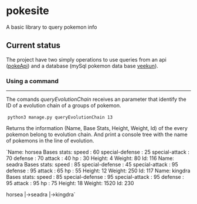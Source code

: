 # pokesite
A basic library to query pokemon info 

## Current status
The project have two simply operations to use queries from an api ([pokeApi](https://pokeapi.co/docs/v2.html/)) and a database (mySql pokemon data base [veekun](https://github.com/veekun/pokedex/tree/master/pokedex/data/csv)).

### Using a command
----------
The comands *queryEvolutionChain* receives an parameter that identify the ID of a evolution chain of a groups of pokemon. 

 `python3 manage.py queryEvolutionChain 13`

Returns the information (Name, Base Stats, Height, Weight, Id) of the every pokemon belong to evolution chain. And print a console tree with the name of pokemons in the line of evolution.

`Name:  horsea
Bases stats: 
        speed :  60
        special-defense :  25
        special-attack :  70
        defense :  70
        attack :  40
        hp :  30
Height: 4
Weight:  80
Id:  116
Name:  seadra
Bases stats: 
        speed :  85
        special-defense :  45
        special-attack :  95
        defense :  95
        attack :  65
        hp :  55
Height: 12
Weight:  250
Id:  117
Name:  kingdra
Bases stats: 
        speed :  85
        special-defense :  95
        special-attack :  95
        defense :  95
        attack :  95
        hp :  75
Height: 18
Weight:  1520
Id:  230

horsea
 |->seadra
        |->kingdra`
